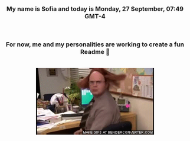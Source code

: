 


<div align="center">
<h3 >My name is Sofia and today is Monday, 27 September, 07:49 GMT-4</h3><br>
<h3 >For now, me and my personalities are working to create a fun Readme 👋
</h3><br>
<img src='img/dwight.gif' alt='working...'/>
</div>
